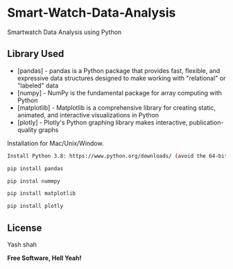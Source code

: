 # Smart-Watch-Data-Analysis
Smartwatch Data Analysis using Python

## Library Used

- [pandas] - pandas is a Python package that provides fast, flexible, and expressive data structures designed to make working with "relational" or "labeled" data 
- [numpy] - NumPy is the fundamental package for array computing with Python
- [matplotlib] - Matplotlib is a comprehensive library for creating static, animated, and interactive visualizations in Python
- [plotly] - Plotly's Python graphing library makes interactive, publication-quality graphs



Installation for Mac/Unix/Window.

```sh
Install Python 3.8: https://www.python.org/downloads/ (avoid the 64-bit versions)

pip install pandas

pip instal nummpy

pip install matplotlib

pip install plotly


```


## License

Yash shah

**Free Software, Hell Yeah!**

[//]: # (These are reference links used in the body of this note and get stripped out when the markdown processor does its job. There is no need to format nicely because it shouldn't be seen. Thanks SO - http://stackoverflow.com/questions/4823468/store-comments-in-markdown-syntax)

   [dill]: <https://github.com/joemccann/dillinger>
   [git-repo-url]: <https://github.com/joemccann/dillinger.git>
   [john gruber]: <http://daringfireball.net>
   [df1]: <http://daringfireball.net/projects/markdown/>
   [markdown-it]: <https://github.com/markdown-it/markdown-it>
   [Ace Editor]: <http://ace.ajax.org>
   [node.js]: <http://nodejs.org>
   [Twitter Bootstrap]: <http://twitter.github.com/bootstrap/>
   [jQuery]: <http://jquery.com>
   [@tjholowaychuk]: <http://twitter.com/tjholowaychuk>
   [express]: <http://expressjs.com>
   [AngularJS]: <http://angularjs.org>
   [Gulp]: <http://gulpjs.com>

